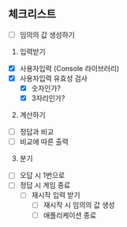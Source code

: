 ## 체크리스트

- [ ] 임의의 값 생성하기

1. 입력받기

- [x] 사용자입력 (Console 라이브러리)
- [x] 사용자입력 유효성 검사
    - [x] 숫자인가?
    - [x] 3자리인가?

2. 계산하기

- [ ] 정답과 비교
- [ ] 비교에 따른 출력

3. 분기

- [ ] 오답 시 1번으로
- [ ] 정답 시 게임 종료
    - [ ] 재시작 입력 받기
      -  [ ] 재시작 시 임의의 값 생성
      -  [ ] 애플리케이션 종료
